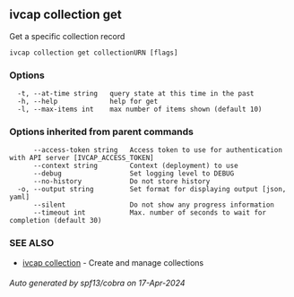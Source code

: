 ## ivcap collection get

Get a specific collection record

```
ivcap collection get collectionURN [flags]
```

### Options

```
  -t, --at-time string   query state at this time in the past
  -h, --help             help for get
  -l, --max-items int    max number of items shown (default 10)
```

### Options inherited from parent commands

```
      --access-token string   Access token to use for authentication with API server [IVCAP_ACCESS_TOKEN]
      --context string        Context (deployment) to use
      --debug                 Set logging level to DEBUG
      --no-history            Do not store history
  -o, --output string         Set format for displaying output [json, yaml]
      --silent                Do not show any progress information
      --timeout int           Max. number of seconds to wait for completion (default 30)
```

### SEE ALSO

* [ivcap collection](ivcap_collection.md)	 - Create and manage collections

###### Auto generated by spf13/cobra on 17-Apr-2024
